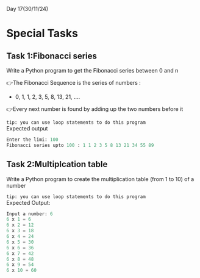 Day 17(30/11/24)

# Special Tasks

## Task 1:Fibonacci series
Write a Python program to get the Fibonacci series between 0 and n  

👉The Fibonacci Sequence is the series of numbers :  
  - 0, 1, 1, 2, 3, 5, 8, 13, 21, ....
    
👉Every next number is found by adding up the two numbers before it  

`tip: you can use loop statements to do this program`  
Expected output
```python
Enter the limi: 100  
Fibonacci series upto 100 : 1 1 2 3 5 8 13 21 34 55 89
```

## Task 2:Multiplcation table  

Write a Python program to create the multiplication table (from 1 to 10) of a number 

`tip: you can use loop statements to do this program`  
Expected Output:
```python
Input a number: 6                                                       
6 x 1 = 6                                                               
6 x 2 = 12                                                              
6 x 3 = 18                                                              
6 x 4 = 24                                                              
6 x 5 = 30                                                              
6 x 6 = 36                                                              
6 x 7 = 42                                                              
6 x 8 = 48                                                              
6 x 9 = 54                                                              
6 x 10 = 60

```
